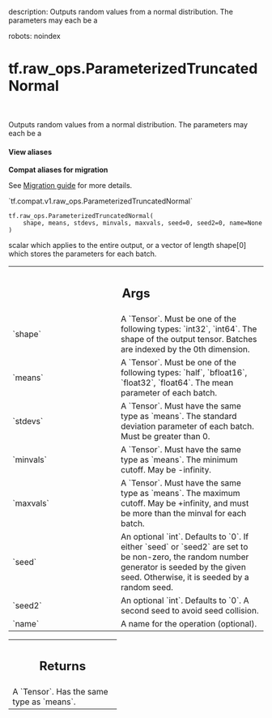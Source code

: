 description: Outputs random values from a normal distribution. The parameters may each be a

robots: noindex

# tf.raw_ops.ParameterizedTruncatedNormal

<!-- Insert buttons and diff -->

<table class="tfo-notebook-buttons tfo-api nocontent" align="left">

</table>



Outputs random values from a normal distribution. The parameters may each be a

<section class="expandable">
  <h4 class="showalways">View aliases</h4>
  <p>
<b>Compat aliases for migration</b>
<p>See
<a href="https://www.tensorflow.org/guide/migrate">Migration guide</a> for
more details.</p>
<p>`tf.compat.v1.raw_ops.ParameterizedTruncatedNormal`</p>
</p>
</section>

<pre class="devsite-click-to-copy prettyprint lang-py tfo-signature-link">
<code>tf.raw_ops.ParameterizedTruncatedNormal(
    shape, means, stdevs, minvals, maxvals, seed=0, seed2=0, name=None
)
</code></pre>



<!-- Placeholder for "Used in" -->

scalar which applies to the entire output, or a vector of length shape[0] which
stores the parameters for each batch.

<!-- Tabular view -->
 <table class="responsive fixed orange">
<colgroup><col width="214px"><col></colgroup>
<tr><th colspan="2"><h2 class="add-link">Args</h2></th></tr>

<tr>
<td>
`shape`
</td>
<td>
A `Tensor`. Must be one of the following types: `int32`, `int64`.
The shape of the output tensor. Batches are indexed by the 0th dimension.
</td>
</tr><tr>
<td>
`means`
</td>
<td>
A `Tensor`. Must be one of the following types: `half`, `bfloat16`, `float32`, `float64`.
The mean parameter of each batch.
</td>
</tr><tr>
<td>
`stdevs`
</td>
<td>
A `Tensor`. Must have the same type as `means`.
The standard deviation parameter of each batch. Must be greater than 0.
</td>
</tr><tr>
<td>
`minvals`
</td>
<td>
A `Tensor`. Must have the same type as `means`.
The minimum cutoff. May be -infinity.
</td>
</tr><tr>
<td>
`maxvals`
</td>
<td>
A `Tensor`. Must have the same type as `means`.
The maximum cutoff. May be +infinity, and must be more than the minval
for each batch.
</td>
</tr><tr>
<td>
`seed`
</td>
<td>
An optional `int`. Defaults to `0`.
If either `seed` or `seed2` are set to be non-zero, the random number
generator is seeded by the given seed.  Otherwise, it is seeded by a
random seed.
</td>
</tr><tr>
<td>
`seed2`
</td>
<td>
An optional `int`. Defaults to `0`.
A second seed to avoid seed collision.
</td>
</tr><tr>
<td>
`name`
</td>
<td>
A name for the operation (optional).
</td>
</tr>
</table>



<!-- Tabular view -->
 <table class="responsive fixed orange">
<colgroup><col width="214px"><col></colgroup>
<tr><th colspan="2"><h2 class="add-link">Returns</h2></th></tr>
<tr class="alt">
<td colspan="2">
A `Tensor`. Has the same type as `means`.
</td>
</tr>

</table>

